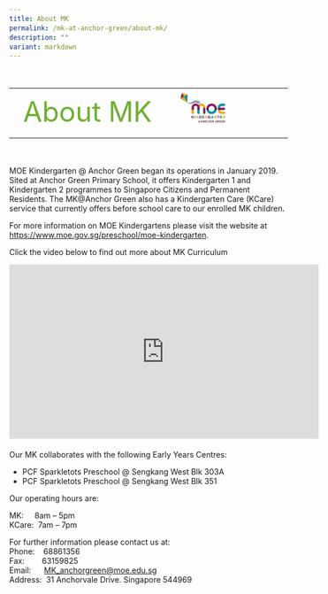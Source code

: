 ```yaml
---
title: About MK
permalink: /mk-at-anchor-green/about-mk/
description: ""
variant: markdown
---
```

<table style="font-size: 50px;">
<tbody>
<tr>
	<td style="color:#70b031" valign="middle" align="left"><nobr>About MK</nobr></td>
<td style="width: 80%;" align="left"><img src="/images/MK/Main/MK_AnchorGreen.jpg" style="width:50%"></td>
</tr>
</tbody></table>
MOE Kindergarten @ Anchor Green began its operations in January 2019. Sited at Anchor Green Primary School, it offers Kindergarten 1 and Kindergarten 2 programmes to Singapore Citizens and Permanent Residents. The MK@Anchor Green also has a Kindergarten Care (KCare) service that currently offers before school care to our enrolled MK children.

For more information on MOE Kindergartens please visit the website at <a href="https://www.moe.gov.sg/preschool/moe-kindergarten" target="_blank">https://www.moe.gov.sg/preschool/moe-kindergarten</a>.<br>

Click the video below to find out more about MK Curriculum
<div class="bp-youtube">
<iframe width="560" height="315" src="https://www.youtube.com/embed/BduH-j2_J_o?si=UL7Gov8C7ArCsCAV" title="YouTube video player" frameborder="0" allow="accelerometer; autoplay; clipboard-write; encrypted-media; gyroscope; picture-in-picture" allowfullscreen=""></iframe>
</div><br>
Our MK collaborates with the following Early Years Centres:

*   PCF Sparkletots Preschool @ Sengkang West Blk 303A
*   PCF Sparkletots Preschool @ Sengkang West Blk 351

Our operating hours are:

MK:&nbsp;&nbsp;&nbsp; &nbsp;8am – 5pm  
KCare:&nbsp; 7am – 7pm

For further information please contact us at:&nbsp;  
Phone:&nbsp; &nbsp; 68861356  
Fax:&nbsp;&nbsp; &nbsp;&nbsp;&nbsp; &nbsp;63159825  
Email:&nbsp;&nbsp; &nbsp;&nbsp;&nbsp;[MK\_anchorgreen@moe.edu.sg](mailto:MK_anchorgreen@moe.edu.sg)  
Address:&nbsp;&nbsp;31 Anchorvale Drive. Singapore 544969